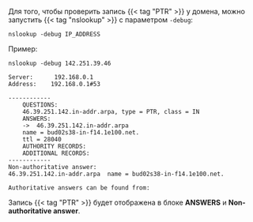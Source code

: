 Для того, чтобы проверить запись {{< tag "PTR" >}} у домена, можно запустить {{< tag "nslookup" >}} с параметром `-debug`:

```
nslookup -debug IP_ADDRESS
```

Пример:

```terminal {os="windows",hl="text"}
nslookup -debug 142.251.39.46

Server:      192.168.0.1
Address:    192.168.0.1#53

------------
    QUESTIONS:
    46.39.251.142.in-addr.arpa, type = PTR, class = IN
    ANSWERS:
    ->  46.39.251.142.in-addr.arpa
    name = bud02s38-in-f14.1e100.net.
    ttl = 28040
    AUTHORITY RECORDS:
    ADDITIONAL RECORDS:
------------
Non-authoritative answer:
46.39.251.142.in-addr.arpa  name = bud02s38-in-f14.1e100.net.

Authoritative answers can be found from:
```

Запись {{< tag "PTR" >}} будет отображена в блоке **ANSWERS** и **Non-authoritative answer**.
